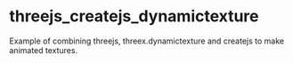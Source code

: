 # threejs_createjs_dynamictexture
Example of combining threejs, threex.dynamictexture and createjs to make animated textures.
